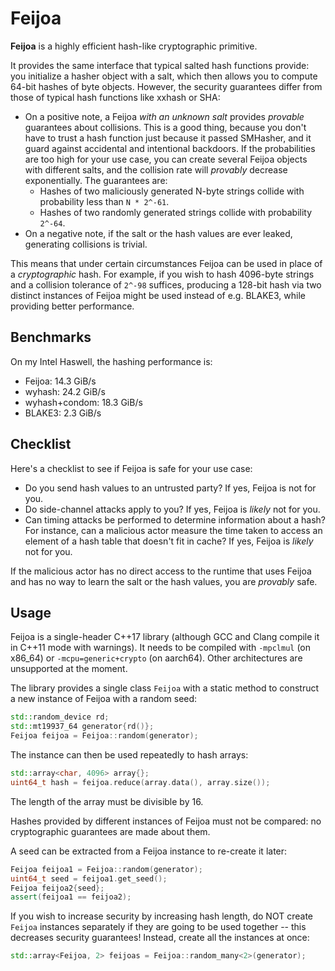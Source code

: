 # Feijoa

**Feijoa** is a highly efficient hash-like cryptographic primitive.

It provides the same interface that typical salted hash functions provide: you initialize a hasher object with a salt, which then allows you to compute 64-bit hashes of byte objects. However, the security guarantees differ from those of typical hash functions like xxhash or SHA:

- On a positive note, a Feijoa *with an unknown salt* provides *provable* guarantees about collisions. This is a good thing, because you don't have to trust a hash function just because it passed SMHasher, and it guard against accidental and intentional backdoors. If the probabilities are too high for your use case, you can create several Feijoa objects with different salts, and the collision rate will *provably* decrease exponentially. The guarantees are:
	- Hashes of two maliciously generated N-byte strings collide with probability less than `N * 2^-61`.
	- Hashes of two randomly generated strings collide with probability `2^-64`.
- On a negative note, if the salt or the hash values are ever leaked, generating collisions is trivial.

This means that under certain circumstances Feijoa can be used in place of a *cryptographic* hash. For example, if you wish to hash 4096-byte strings and a collision tolerance of `2^-98` suffices, producing a 128-bit hash via two distinct instances of Feijoa might be used instead of e.g. BLAKE3, while providing better performance.


## Benchmarks

On my Intel Haswell, the hashing performance is:

- Feijoa: 14.3 GiB/s
- wyhash: 24.2 GiB/s
- wyhash+condom: 18.3 GiB/s
- BLAKE3: 2.3 GiB/s


## Checklist

Here's a checklist to see if Feijoa is safe for your use case:

- Do you send hash values to an untrusted party? If yes, Feijoa is not for you.
- Do side-channel attacks apply to you? If yes, Feijoa is *likely* not for you.
- Can timing attacks be performed to determine information about a hash? For instance, can a malicious actor measure the time taken to access an element of a hash table that doesn't fit in cache? If yes, Feijoa is *likely* not for you.

If the malicious actor has no direct access to the runtime that uses Feijoa and has no way to learn the salt or the hash values, you are *provably* safe.


## Usage

Feijoa is a single-header C++17 library (although GCC and Clang compile it in C++11 mode with warnings). It needs to be compiled with `-mpclmul` (on x86_64) or `-mcpu=generic+crypto` (on aarch64). Other architectures are unsupported at the moment.

The library provides a single class `Feijoa` with a static method to construct a new instance of Feijoa with a random seed:

```cpp
std::random_device rd;
std::mt19937_64 generator{rd()};
Feijoa feijoa = Feijoa::random(generator);
```

The instance can then be used repeatedly to hash arrays:

```cpp
std::array<char, 4096> array{};
uint64_t hash = feijoa.reduce(array.data(), array.size());
```

The length of the array must be divisible by 16.

Hashes provided by different instances of Feijoa must not be compared: no cryptographic guarantees are made about them.

A seed can be extracted from a Feijoa instance to re-create it later:

```cpp
Feijoa feijoa1 = Feijoa::random(generator);
uint64_t seed = feijoa1.get_seed();
Feijoa feijoa2{seed};
assert(feijoa1 == feijoa2);
```

If you wish to increase security by increasing hash length, do NOT create `Feijoa` instances separately if they are going to be used together -- this decreases security guarantees! Instead, create all the instances at once:

```cpp
std::array<Feijoa, 2> feijoas = Feijoa::random_many<2>(generator);
```

